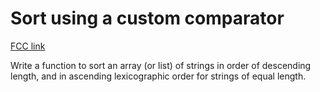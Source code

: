 # Sort using a custom comparator

[FCC link](https://www.freecodecamp.org/learn/coding-interview-prep/rosetta-code/sort-using-a-custom-comparator)

Write a function to sort an array (or list) of strings in order of descending
length, and in ascending lexicographic order for strings of equal length.
